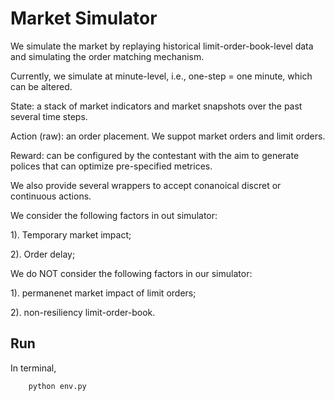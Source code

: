 # Market Simulator

We simulate the market by replaying historical limit-order-book-level data and simulating the order matching mechanism.

Currently, we simulate at minute-level, i.e., one-step = one minute, which can be altered.

State: a stack of market indicators and market snapshots over the past several time steps.

Action (raw): an order placement. We suppot market orders and limit orders.

Reward: can be configured by the contestant with the aim to generate polices that can optimize pre-specified metrices.

We also provide several wrappers to accept conanoical discret or continuous actions.

We consider the following factors in out simulator:

1). Temporary market impact;

2). Order delay;

We do NOT consider the following factors in our simulator:

1). permanenet market impact of limit orders;

2). non-resiliency limit-order-book.

## Run

In terminal, 
```bash
    python env.py

```

    

